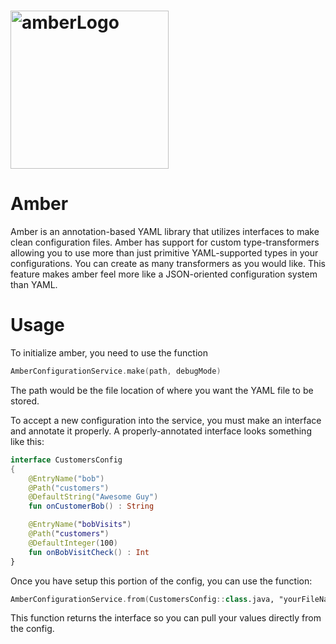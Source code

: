 # <img width="253" alt="amberLogo" src="https://github.com/98ping/amber/assets/67809373/1693ad30-1cdd-49fd-88e2-70c384391a91">
# Amber
Amber is an annotation-based YAML library that utilizes interfaces to make clean configuration files. Amber has support for custom type-transformers allowing you to use more than just primitive YAML-supported types in your configurations. You can create as many transformers as you would like. This feature makes amber feel more like a JSON-oriented configuration system than YAML.

# Usage

To initialize amber, you need to use the function
```kotlin
AmberConfigurationService.make(path, debugMode)
```
The path would be the file location of where you want the YAML file to be stored. 

To accept a new configuration into the service, you must make an interface and annotate it properly. A properly-annotated interface looks something like this:
```kotlin
interface CustomersConfig
{
    @EntryName("bob")
    @Path("customers")
    @DefaultString("Awesome Guy")
    fun onCustomerBob() : String

    @EntryName("bobVisits")
    @Path("customers")
    @DefaultInteger(100)
    fun onBobVisitCheck() : Int
}
```

Once you have setup this portion of the config, you can use the function:
```kotlin
AmberConfigurationService.from(CustomersConfig::class.java, "yourFileName.yaml" )
```
This function returns the interface so you can pull your values directly from the config.
